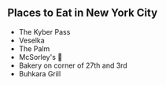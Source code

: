 ## Places to Eat in New York City ##
 - The Kyber Pass
 - Veselka
 - The Palm
 - McSorley's :beer:
 - Bakery on corner of 27th and 3rd
 - Buhkara Grill
